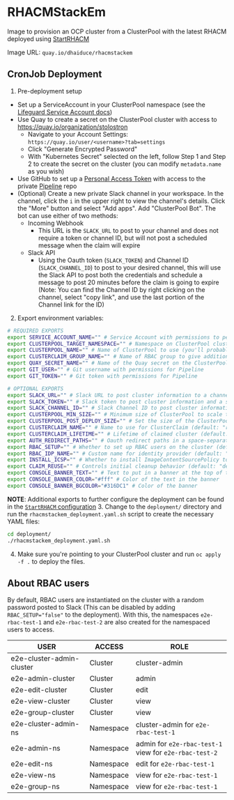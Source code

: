 # RHACMStackEm

Image to provision an OCP cluster from a ClusterPool with the latest RHACM deployed using [StartRHACM](https://github.com/dhaiducek/startrhacm)

Image URL: `quay.io/dhaiduce/rhacmstackem`

## CronJob Deployment

1. Pre-deployment setup
  - Set up a ServiceAccount in your ClusterPool namespace (see the [Lifeguard Service Account docs](https://github.com/stolostron/lifeguard/blob/main/docs/creating_and_using_service_accounts_for_CI.md#creating-a-service-account-and-configuring-roles))
  - Use Quay to create a secret on the ClusterPool cluster with access to https://quay.io/organization/stolostron
    - Navigate to your Account Settings: `https://quay.io/user/<username>?tab=settings`
    - Click "Generate Encrypted Password"
    - With "Kubernetes Secret" selected on the left, follow Step 1 and Step 2 to create the secret on the cluster (you can modify `metadata.name` as you wish)
  - Use GitHub to set up a [Personal Access Token](https://github.com/settings/tokens) with access to the private [Pipeline](https://github.com/stolostron/pipeline/) repo
  - (Optional) Create a new private Slack channel in your workspace. In the channel, click the `i` in the upper right to view the channel's details. Click the "More" button and select "Add apps". Add "ClusterPool Bot". The bot can use either of two methods:
    - Incoming Webhook
      - This URL is the `SLACK_URL` to post to your channel and does not require a token or channel ID, but will not post a scheduled message when the claim will expire
    - Slack API
      - Using the Oauth token (`SLACK_TOKEN`) and Channel ID (`SLACK_CHANNEL_ID`) to post to your desired channel, this will use the Slack API to post both the credentials and schedule a message to post 20 minutes before the claim is going to expire (Note: You can find the Channel ID by right clicking on the channel, select "copy link", and use the last portion of the Channel link for the ID)
2. Export environment variables:
  ```bash
  # REQUIRED EXPORTS
  export SERVICE_ACCOUNT_NAME="" # Service Account with permissions to perform actions on the cluster
  export CLUSTERPOOL_TARGET_NAMESPACE="" # Namespace on ClusterPool cluster
  export CLUSTERPOOL_NAME="" # Name of ClusterPool to use (you'll probably want to use a name without a version for maintainability)
  export CLUSTERCLAIM_GROUP_NAME="" # Name of RBAC group to give additional permissions
  export QUAY_SECRET_NAME="" # Name of the Quay secret on the ClusterPool cluster to deploy RHACM from step 1
  export GIT_USER="" # Git username with permissions for Pipeline
  export GIT_TOKEN="" # Git token with permissions for Pipeline

  # OPTIONAL EXPORTS
  export SLACK_URL="" # Slack URL to post cluster information to a channel using the Incoming Webhook (no token or channel ID needed)
  export SLACK_TOKEN="" # Slack token to post cluster information and a scheduled expiration message to a channel using the Slack API (requires channel ID)
  export SLACK_CHANNEL_ID="" # Slack Channel ID to post cluster information and a scheduled expiration message to a channel using the Slack API (requires token)
  export CLUSTERPOOL_MIN_SIZE="" # Minimum size of ClusterPool to scale to before creating claim (default: "1")
  export CLUSTERPOOL_POST_DEPLOY_SIZE="" # Set the size of the ClusterPool post-deployment
  export CLUSTERCLAIM_NAME="" # Name to use for ClusterClaim (default: "rhacmstackem-${CLUSTERPOOL_NAME}")
  export CLUSTERCLAIM_LIFETIME="" # Lifetime of claimed cluster (default: "12h")
  export AUTH_REDIRECT_PATHS="" # Oauth redirect paths in a space-separated string (default: "") Example: "/ /path1/ /path2/"
  export RBAC_SETUP="" # Whether to set up RBAC users on the cluster (default: "true")
  export RBAC_IDP_NAME="" # Custom name for identity provider (default: "e2e-htpasswd")
  export INSTALL_ICSP="" # Whether to install ImageContentSourcePolicy to access downstream repos (default: "false")
  export CLAIM_REUSE="" # Controls initial cleanup behavior (default: "delete"): "delete" - Delete existing claims prior to a deploy; "update" - Reuse existing claim; Any other non-empty value will exit the script and not attempt to deploy
  export CONSOLE_BANNER_TEXT="" # Text to put in a banner at the top of the OpenShift console (Use "default" to advertise for RHACMStackEm, leave empty to skip the banner)
  export CONSOLE_BANNER_COLOR="#fff" # Color of the text in the banner
  export CONSOLE_BANNER_BGCOLOR="#316DC1" # Color of the banner
  ```
  **NOTE**: Additional exports to further configure the deployment can be found in the [`StartRHACM` configuration](https://github.com/dhaiducek/startrhacm/blob/main/utils/config.sh.template)
3. Change to the `deployment/` directory and run the `rhacmstackem_deployment.yaml.sh` script to create the necessary YAML files:
  ```bash
  cd deployment/
  ./rhacmstackem_deployment.yaml.sh
  ```
4. Make sure you're pointing to your ClusterPool cluster and run `oc apply -f .` to deploy the files.

## About RBAC users

By default, RBAC users are instantiated on the cluster with a random password posted to Slack (This can be disabled by adding `RBAC_SETUP="false"` to the deployment). With this, the namespaces `e2e-rbac-test-1` and `e2e-rbac-test-2` are also created for the namespaced users to access.

| USER | ACCESS | ROLE |
| --- | --- | --- |
| e2e-cluster-admin-cluster | Cluster | cluster-admin |
| e2e-admin-cluster | Cluster | admin |
| e2e-edit-cluster | Cluster | edit |
| e2e-view-cluster | Cluster | view |
| e2e-group-cluster | Cluster | view |
| e2e-cluster-admin-ns | Namespace | cluster-admin for `e2e-rbac-test-1` |
| e2e-admin-ns | Namespace | admin for `e2e-rbac-test-1`</br>view for `e2e-rbac-test-2` |
| e2e-edit-ns | Namespace | edit for `e2e-rbac-test-1` |
| e2e-view-ns | Namespace | view for `e2e-rbac-test-1` |
| e2e-group-ns | Namespace | view for `e2e-rbac-test-1` |
